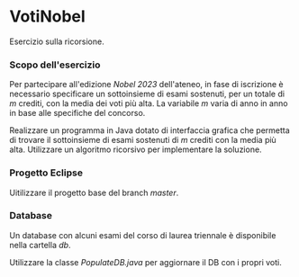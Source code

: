 # VotiNobel
Esercizio sulla ricorsione.

### Scopo dell'esercizio

Per partecipare all'edizione *Nobel 2023* dell'ateneo, in fase di iscrizione è necessario specificare un sottoinsieme di esami
sostenuti, per un totale di *m* crediti, con la media dei voti più alta. La variabile *m* varia di anno in anno in base alle
specifiche del concorso.

Realizzare un programma in Java dotato di interfaccia grafica che permetta di trovare il sottoinsieme di esami sostenuti di *m*
crediti con la media più alta. Utilizzare un algoritmo ricorsivo per implementare la soluzione.

### Progetto Eclipse

Uitilizzare il progetto base del branch *master*.

### Database

Un database con alcuni esami del corso di laurea triennale è disponibile nella cartella *db*.

Utilizzare la classe *PopulateDB.java* per aggiornare il DB con i propri voti.
